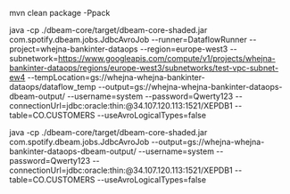 mvn clean package -Ppack

java -cp ./dbeam-core/target/dbeam-core-shaded.jar com.spotify.dbeam.jobs.JdbcAvroJob --runner=DataflowRunner --project=whejna-bankinter-dataops --region=europe-west3 --subnetwork=https://www.googleapis.com/compute/v1/projects/whejna-bankinter-dataops/regions/europe-west3/subnetworks/test-vpc-subnet-ew4 --tempLocation=gs://whejna-whejna-bankinter-dataops/dataflow_temp --output=gs://whejna-whejna-bankinter-dataops-dbeam-output/ --username=system --password=Qwerty123 --connectionUrl=jdbc:oracle:thin:@34.107.120.113:1521/XEPDB1 --table=CO.CUSTOMERS --useAvroLogicalTypes=false

java -cp ./dbeam-core/target/dbeam-core-shaded.jar com.spotify.dbeam.jobs.JdbcAvroJob --output=gs://whejna-whejna-bankinter-dataops-dbeam-output/ --username=system --password=Qwerty123 --connectionUrl=jdbc:oracle:thin:@34.107.120.113:1521/XEPDB1 --table=CO.CUSTOMERS --useAvroLogicalTypes=false